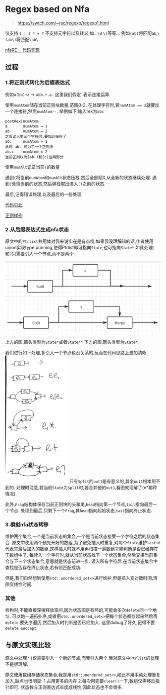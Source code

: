 # Regex based on Nfa
> https://swtch.com/~rsc/regexp/regexp1.html

仅支持 `( | ) * + ?`
不支持元字符以及转义,如`.` `\d` `\(`等等...
例如`(ab)`将匹配`ab`,`\(ab\)`将匹配`\ab\`

[nfaRE-- 代码实现](./nfaRE--.hpp)

## 过程
### 1.将正则式转化为后缀表达式
例如`a(bb)+a` -> `abb.+.a.` 这里我们假定`.`表示连接运算.

使用`numAtom`储存当前正则块数量,范围0-2.
在处理字符时,若`numAtom == 2`就要加一个连接符,然后`numAtom--`.
举例如下:输入rex为`abc`
```
postRex|numAtom
a       numAtom = 1
ab      numAtom = 2
之后读入第三个字符时,要加连接符了
ab.     numAtom = 1
此时 ab. 成为了一个正则块
ab.c    numAtom = 2
当前正则块为(ab.)和(c)这两部分
```
使用`numAlt`记录当前`|`的数量

遇到`(`将当前`numAtom`和`numAlt`状态压栈,然后全部赋0,从全新的状态继续处理.
遇到`)`处理当前的状态,然后弹栈取出进入`()`之前的状态.

最后,记得错误处理,以及最后的一些处理.

[代码见此](test\rexToPostRexTest.cc)

[正则样例](test\rexTest.txt)

### 2.从后缀表达式生成nfa状态
原文中的`Ptrlist`共用体对我来说实在是有点绕,如果我没理解错的话,作者使用union实现type punning,使得Ptrlist即可指向`State`,也可指向`State*`
如此处理`|`和`?`只需要引入一个节点,而不是两个

![v2-8270a394daf5b58cc218c256c00adee5_r](/assets/v2-8270a394daf5b58cc218c256c00adee5_r.png)

上方的图,箭头类型为`State*`或者`State**`
下方的图,箭头类型为`State*`

我们进行如下处理,多引入一个节点也没关系的,反而在代码思路上更加清晰.
<img src="../assets/scanner_20210403_232010.jpg" alt="scanner_20210403_232010" style="zoom: 40%;" />
只有`Split`的`out1`是有意义的,其余`out1`根本用不到的.
处理时注意,若当前`State`为`Split`时,要合并他的`out1`,看图就理解了(e*那种情况).

此外,`Frag`结构体保存当前正则块的头和尾,`head`指向第一个节点,`tail`指向最后一个节点.
处理到最后,只剩下一个`Frag`,其`head`指向起始状态,`tail`指向终止状态.

### 3.模拟nfa状态转移

维护两个集合,一个是当前状态的集合,一个是当前状态接受一个字符之后的状态集合.
原文中使用两个预先开好的数组,为了避免插入时重复,对每个`State`维护`lastid`代表其最后加入的数组,这样插入时就不用再扫描一遍数组才能判断是否已经存在于数组中了.
每读入一个字符时,就从当前状态找下一个状态集合,然后交换当前集合与下一个状态集合,意思就是状态前进一步.
读入所有字符后,在当前状态集合中查找是否存在终止状态,若有则匹配成功.

但是,我们自然想到使用`std::unordered_set<>`进行维护,但是插入变对数时间,清除变线性时间.


### 其他
析构时,不能直接深搜释放空间,因为状态图是有环的,可能会多次`delete`同一个地址.
可以跑一遍拓扑序,或者用`std::unordered_set<>`把每个状态都存起来然后再`delete`.要先序遍历,然后加入时判断是否已经加入.
这里dubug了好久,记得不要`delete &Accept`.

## 与原文实现比较
原文中处理`?` `|`仅需要引入一个新的节点,而我引入两个.我对原文中`Ptrlist`的处理不是很理解.

原文使用数组存储状态集合,我是用`std::unordered_set<>`,如此不用手动处理重复加入,缺点也很明显: 1.占用更多的内存 2.每次用完要`clear()`一下,数组仅需移动指针即可.
状态数与正则表达式长度成线性,因此状态也不会很多.